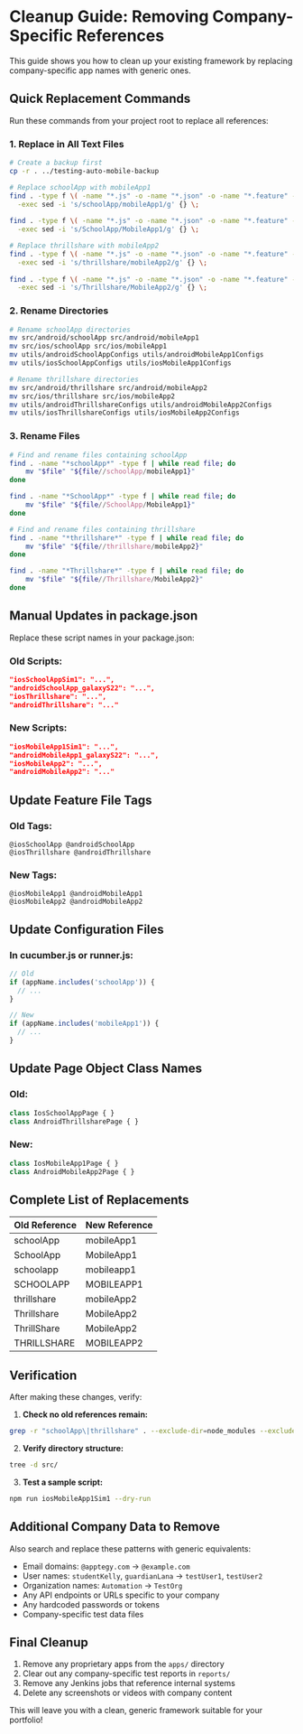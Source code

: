 # Cleanup Guide: Removing Company-Specific References

This guide shows you how to clean up your existing framework by replacing company-specific app names with generic ones.

## Quick Replacement Commands

Run these commands from your project root to replace all references:

### 1. Replace in All Text Files

```bash
# Create a backup first
cp -r . ../testing-auto-mobile-backup

# Replace schoolApp with mobileApp1
find . -type f \( -name "*.js" -o -name "*.json" -o -name "*.feature" -o -name "*.md" \) \
  -exec sed -i 's/schoolApp/mobileApp1/g' {} \;
  
find . -type f \( -name "*.js" -o -name "*.json" -o -name "*.feature" -o -name "*.md" \) \
  -exec sed -i 's/SchoolApp/MobileApp1/g' {} \;

# Replace thrillshare with mobileApp2  
find . -type f \( -name "*.js" -o -name "*.json" -o -name "*.feature" -o -name "*.md" \) \
  -exec sed -i 's/thrillshare/mobileApp2/g' {} \;
  
find . -type f \( -name "*.js" -o -name "*.json" -o -name "*.feature" -o -name "*.md" \) \
  -exec sed -i 's/Thrillshare/MobileApp2/g' {} \;
```

### 2. Rename Directories

```bash
# Rename schoolApp directories
mv src/android/schoolApp src/android/mobileApp1
mv src/ios/schoolApp src/ios/mobileApp1
mv utils/androidSchoolAppConfigs utils/androidMobileApp1Configs
mv utils/iosSchoolAppConfigs utils/iosMobileApp1Configs

# Rename thrillshare directories
mv src/android/thrillshare src/android/mobileApp2
mv src/ios/thrillshare src/ios/mobileApp2
mv utils/androidThrillshareConfigs utils/androidMobileApp2Configs
mv utils/iosThrillshareConfigs utils/iosMobileApp2Configs
```

### 3. Rename Files

```bash
# Find and rename files containing schoolApp
find . -name "*schoolApp*" -type f | while read file; do
    mv "$file" "${file//schoolApp/mobileApp1}"
done

find . -name "*SchoolApp*" -type f | while read file; do
    mv "$file" "${file//SchoolApp/MobileApp1}"
done

# Find and rename files containing thrillshare
find . -name "*thrillshare*" -type f | while read file; do
    mv "$file" "${file//thrillshare/mobileApp2}"
done

find . -name "*Thrillshare*" -type f | while read file; do
    mv "$file" "${file//Thrillshare/MobileApp2}"
done
```

## Manual Updates in package.json

Replace these script names in your package.json:

### Old Scripts:
```json
"iosSchoolAppSim1": "...",
"androidSchoolApp_galaxyS22": "...",
"iosThrillshare": "...",
"androidThrillshare": "..."
```

### New Scripts:
```json
"iosMobileApp1Sim1": "...",
"androidMobileApp1_galaxyS22": "...",
"iosMobileApp2": "...",
"androidMobileApp2": "..."
```

## Update Feature File Tags

### Old Tags:
```gherkin
@iosSchoolApp @androidSchoolApp
@iosThrillshare @androidThrillshare
```

### New Tags:
```gherkin
@iosMobileApp1 @androidMobileApp1
@iosMobileApp2 @androidMobileApp2
```

## Update Configuration Files

### In cucumber.js or runner.js:

```javascript
// Old
if (appName.includes('schoolApp')) {
  // ...
}

// New  
if (appName.includes('mobileApp1')) {
  // ...
}
```

## Update Page Object Class Names

### Old:
```javascript
class IosSchoolAppPage { }
class AndroidThrillsharePage { }
```

### New:
```javascript
class IosMobileApp1Page { }
class AndroidMobileApp2Page { }
```

## Complete List of Replacements

| Old Reference | New Reference |
|--------------|---------------|
| schoolApp | mobileApp1 |
| SchoolApp | MobileApp1 |
| schoolapp | mobileapp1 |
| SCHOOLAPP | MOBILEAPP1 |
| thrillshare | mobileApp2 |
| Thrillshare | MobileApp2 |
| ThrillShare | MobileApp2 |
| THRILLSHARE | MOBILEAPP2 |

## Verification

After making these changes, verify:

1. **Check no old references remain:**
```bash
grep -r "schoolApp\|thrillshare" . --exclude-dir=node_modules --exclude-dir=.git
```

2. **Verify directory structure:**
```bash
tree -d src/
```

3. **Test a sample script:**
```bash
npm run iosMobileApp1Sim1 --dry-run
```

## Additional Company Data to Remove

Also search and replace these patterns with generic equivalents:

- Email domains: `@apptegy.com` → `@example.com`
- User names: `studentKelly`, `guardianLana` → `testUser1`, `testUser2`
- Organization names: `Automation` → `TestOrg`
- Any API endpoints or URLs specific to your company
- Any hardcoded passwords or tokens
- Company-specific test data files

## Final Cleanup

1. Remove any proprietary apps from the `apps/` directory
2. Clear out any company-specific test reports in `reports/`
3. Remove any Jenkins jobs that reference internal systems
4. Delete any screenshots or videos with company content

This will leave you with a clean, generic framework suitable for your portfolio!